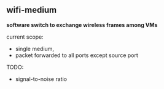 ## wifi-medium

**software switch to exchange wireless frames among VMs**

current scope:
- single medium, 
- packet forwarded to all ports except source port

TODO:
- signal-to-noise ratio
